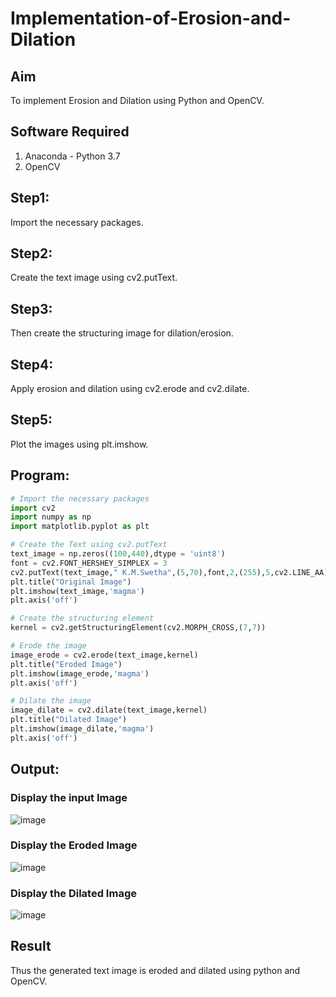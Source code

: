 # Implementation-of-Erosion-and-Dilation
## Aim
To implement Erosion and Dilation using Python and OpenCV.
## Software Required
1. Anaconda - Python 3.7
2. OpenCV

## Step1:
Import the necessary packages.
<br>
## Step2:
Create the text image using cv2.putText.
<br>
## Step3:
Then create the structuring image for dilation/erosion.
<br>
## Step4:
Apply erosion and dilation using cv2.erode and cv2.dilate.
<br>
## Step5:
Plot the images using plt.imshow.
<br>
 
## Program:

``` Python
# Import the necessary packages
import cv2
import numpy as np
import matplotlib.pyplot as plt

# Create the Text using cv2.putText
text_image = np.zeros((100,440),dtype = 'uint8')
font = cv2.FONT_HERSHEY_SIMPLEX = 3
cv2.putText(text_image," K.M.Swetha",(5,70),font,2,(255),5,cv2.LINE_AA)
plt.title("Original Image")
plt.imshow(text_image,'magma')
plt.axis('off')

# Create the structuring element
kernel = cv2.getStructuringElement(cv2.MORPH_CROSS,(7,7))

# Erode the image
image_erode = cv2.erode(text_image,kernel)
plt.title("Eroded Image")
plt.imshow(image_erode,'magma')
plt.axis('off')

# Dilate the image
image_dilate = cv2.dilate(text_image,kernel)
plt.title("Dilated Image")
plt.imshow(image_dilate,'magma')
plt.axis('off')


```
## Output:

### Display the input Image
![image](https://github.com/swethamohanraj/erosion--dilation/assets/94228215/ffd4e1f4-ffa3-465a-94a1-d3d167cf3c44)



### Display the Eroded Image
![image](https://github.com/swethamohanraj/erosion--dilation/assets/94228215/05f473b3-b9d6-48b0-a76e-75b2d916a540)



### Display the Dilated Image
![image](https://github.com/swethamohanraj/erosion--dilation/assets/94228215/d605d0ab-71cd-487e-add4-de5b63767665)



## Result
Thus the generated text image is eroded and dilated using python and OpenCV.
